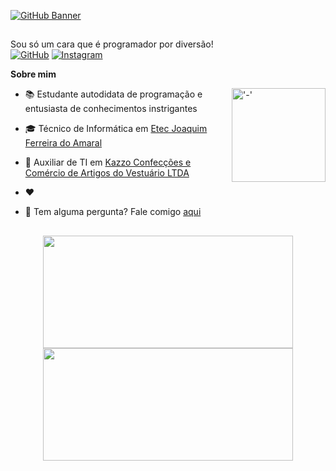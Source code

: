 [![GitHub Banner](https://github-animated-banner.vercel.app/api?bgcolor=transparent&name=Jeferson&namefont=Tangerine&namecolor=%23ff5779&anim=In;search;of;development&animfont=Varela%20Round&animcolor=%236941d3&namefontsize=10rem&animfontsize=5em)](https://github.com/ylJeferson/github-animated-banner)

##

Sou só um cara que é programador por diversão! <br>
[![GitHub](https://img.shields.io/badge/-Git%20Hub-%23fff?logo=github&style=plastic&logoColor=black)](https://github.com/yljeferson)
[![Instagram](https://img.shields.io/badge/-Instagram-%23fff?logo=Instagram&style=plastic)](https://www.instagram.com/ylirej/)

**Sobre mim**

<!-- <img align="right" height="150" style="border-radius:50px;"> -->

<img align="right" alt="'-'" height="150" src="https://user-images.githubusercontent.com/27925751/177058977-0789aa58-bed0-48e9-8091-7752adcf2ec9.png">
</div>

- 📚 Estudante autodidata de programação e entusiasta de conhecimentos instrigantes

- 🎓 Técnico de Informática em [Etec Joaquim Ferreira do Amaral](http://www.etecjau.com.br/etecjau/)

- 💼 Auxiliar de TI em [Kazzo Confecções e Comércio de Artigos do Vestuário LTDA](https://pt-br.facebook.com/kazzojeans/)

- ❤️ 

- 💬 Tem alguma pergunta? Fale comigo [aqui](https://github.com/yljeferson/yljeferson/issues)

##
<!-- 
  &border_color=30363d - Dark Mode
  &border_color=d0d7de - Light Mode

  1d87da - azul fortin
  539bf5 - azul clarin
  ff3860 - rosinha choquinho
  7957d5 - roxin fortin
  bf91f3 - roxin clarin
 -->

<div align="center">
  <a href="https://github.com/yljeferson">
    <img width="400em" height="180em" src="https://github-readme-stats.vercel.app/api?username=yljeferson&show_icons=true&include_all_commits=true&count_private=true&custom_title=Estatisticas&locale=pt-br&title_color=7957d5&text_color=539bf5&icon_color=ff3860&bg_color=0000&border_color=d0d7de"/>
  </a>

  <a href="https://github.com/yljeferson">
    <img width="400em" height="180em" src="https://github-readme-stats.vercel.app/api/top-langs/?username=yljeferson&layout=compact&langs_count=6&hide_title=true&card_width=293&locale=pt-br&title_color=7957d5&text_color=539bf5&icon_color=ff3860&bg_color=0000&border_color=d0d7de"/>
  </a>
</div>
